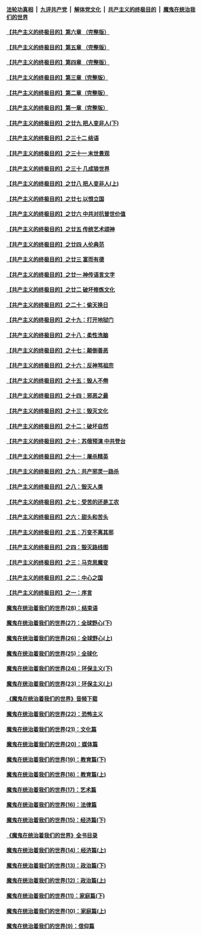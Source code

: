 ####  [法轮功真相](../../../../basic/blob/master/README.md?t=09030626) &nbsp;|&nbsp; [九评共产党](../../../../9ping.md/blob/master/README.md?t=09030626) &nbsp;|&nbsp; [解体党文化](../../../../jtdwh.md/blob/master/README.md?t=09030626)  &nbsp;|&nbsp; [共产主义的终极目的](../../../../gczydzjmd.md/blob/master/README.md?t=09030626) &nbsp;|&nbsp; [魔鬼在统治我们的世界](../../../../mgztzwmdsj.md/blob/master/README.md?t=09030626) 

#### [【共产主义的终极目的】第六章 （完整版）](../pages/nsc422/n11428913.md?t=09030626) 

#### [【共产主义的终极目的】第五章 （完整版）](../pages/nsc422/n11428912.md?t=09030626) 

#### [【共产主义的终极目的】第四章 （完整版）](../pages/nsc422/n11428907.md?t=09030626) 

#### [【共产主义的终极目的】第三章（完整版）](../pages/nsc422/n11428848.md?t=09030626) 

#### [【共产主义的终极目的】第二章（完整版）](../pages/nsc422/n11428831.md?t=09030626) 

#### [【共产主义的终极目的】第一章（完整版）](../pages/nsc422/n11417651.md?t=09030626) 

#### [【共产主义的终极目的】之廿九 把人变非人(下)](../pages/nsc422/n11344140.md?t=09030626) 

#### [【共产主义的终极目的】之三十二 结语](../pages/nsc422/n11360535.md?t=09030626) 

#### [【共产主义的终极目的】之三十一 末世景观](../pages/nsc422/n11351129.md?t=09030626) 

#### [【共产主义的终极目的】之三十 几成狼世界](../pages/nsc422/n11348280.md?t=09030626) 

#### [【共产主义的终极目的】之廿八 把人变非人(上)](../pages/nsc422/n11340492.md?t=09030626) 

#### [【共产主义的终极目的】之廿七 以恨立国](../pages/nsc422/n11336944.md?t=09030626) 

#### [【共产主义的终极目的】之廿六 中共对抗普世价值](../pages/nsc422/n11324785.md?t=09030626) 

#### [【共产主义的终极目的】之廿五 传统艺术颂神](../pages/nsc422/n11296396.md?t=09030626) 

#### [【共产主义的终极目的】之廿四 人伦典范](../pages/nsc422/n11296397.md?t=09030626) 

#### [【共产主义的终极目的】之廿三 富而有德](../pages/nsc422/n11283598.md?t=09030626) 

#### [【共产主义的终极目的】之廿一 神传语言文字](../pages/nsc422/n11263265.md?t=09030626) 

#### [【共产主义的终极目的】之廿二 破坏修炼文化](../pages/nsc422/n11245728.md?t=09030626) 

#### [【共产主义的终极目的】之二十：偷天换日](../pages/nsc422/n11238846.md?t=09030626) 

#### [【共产主义的终极目的】之十九：打开地狱门](../pages/nsc422/n11206376.md?t=09030626) 

#### [【共产主义的终极目的】之十八：柔性洗脑](../pages/nsc422/n11199994.md?t=09030626) 

#### [【共产主义的终极目的】之十七：颠倒善恶](../pages/nsc422/n11179782.md?t=09030626) 

#### [【共产主义的终极目的】之十六：反神骂祖宗](../pages/nsc422/n11166798.md?t=09030626) 

#### [【共产主义的终极目的】之十五：毁人不倦](../pages/nsc422/n11166792.md?t=09030626) 

#### [【共产主义的终极目的】之十四：邪恶之最](../pages/nsc422/n11150249.md?t=09030626) 

#### [【共产主义的终极目的】之十三：毁灭文化](../pages/nsc422/n11135227.md?t=09030626) 

#### [【共产主义的终极目的】之十二：破坏自然](../pages/nsc422/n11135214.md?t=09030626) 

#### [【共产主义的终极目的】之十：苏俄预演 中共登台](../pages/nsc422/n11118424.md?t=09030626) 

#### [【共产主义的终极目的】之十一：屠杀精英](../pages/nsc422/n11118442.md?t=09030626) 

#### [【共产主义的终极目的】之九：共产邪灵一路杀](../pages/nsc422/n11114139.md?t=09030626) 

#### [【共产主义的终极目的】之八：毁灭人类](../pages/nsc422/n11108503.md?t=09030626) 

#### [【共产主义的终极目的】之七：受苦的还是工农](../pages/nsc422/n11101809.md?t=09030626) 

#### [【共产主义的终极目的】之六：甜头和苦头](../pages/nsc422/n11096971.md?t=09030626) 

#### [【共产主义的终极目的】之五：万变不离其邪](../pages/nsc422/n11091285.md?t=09030626) 

#### [【共产主义的终极目的】之四：毁灭路线图](../pages/nsc422/n11086284.md?t=09030626) 

#### [【共产主义的终极目的】之三：马克思魔变](../pages/nsc422/n11061941.md?t=09030626) 

#### [【共产主义的终极目的】之二：中心之国](../pages/nsc422/n11047728.md?t=09030626) 

#### [【共产主义的终极目的】之一：序言](../pages/nsc422/n11086077.md?t=09030626) 

#### [魔鬼在统治着我们的世界(28)：结束语](../pages/nsc422/n10936246.md?t=09030626) 

#### [魔鬼在统治着我们的世界(27)：全球野心(下)](../pages/nsc422/n10928319.md?t=09030626) 

#### [魔鬼在统治着我们的世界(26)：全球野心(上)](../pages/nsc422/n10900318.md?t=09030626) 

#### [魔鬼在统治着我们的世界(25)：全球化](../pages/nsc422/n10788205.md?t=09030626) 

#### [魔鬼在统治着我们的世界(24)：环保主义(下)](../pages/nsc422/n10695307.md?t=09030626) 

#### [魔鬼在统治着我们的世界(23)：环保主义(上)](../pages/nsc422/n10688613.md?t=09030626) 

#### [《魔鬼在统治着我们的世界》音频下载](../pages/nsc422/n10635553.md?t=09030626) 

#### [魔鬼在统治着我们的世界(22)：恐怖主义](../pages/nsc422/n10614727.md?t=09030626) 

#### [魔鬼在统治着我们的世界(21)：文化篇](../pages/nsc422/n10597706.md?t=09030626) 

#### [魔鬼在统治着我们的世界(20)：媒体篇](../pages/nsc422/n10586579.md?t=09030626) 

#### [魔鬼在统治着我们的世界(19)：教育篇(下)](../pages/nsc422/n10564808.md?t=09030626) 

#### [魔鬼在统治着我们的世界(18)：教育篇(上)](../pages/nsc422/n10526970.md?t=09030626) 

#### [魔鬼在统治着我们的世界(17)：艺术篇](../pages/nsc422/n10499093.md?t=09030626) 

#### [魔鬼在统治着我们的世界(16)：法律篇](../pages/nsc422/n10485969.md?t=09030626) 

#### [魔鬼在统治着我们的世界(15)：经济篇(下)](../pages/nsc422/n10469975.md?t=09030626) 

#### [《魔鬼在统治着我们的世界》全书目录](../pages/nsc422/n10464261.md?t=09030626) 

#### [魔鬼在统治着我们的世界(14)：经济篇(上)](../pages/nsc422/n10457370.md?t=09030626) 

#### [魔鬼在统治着我们的世界(13)：政治篇(下)](../pages/nsc422/n10448270.md?t=09030626) 

#### [魔鬼在统治着我们的世界(12)：政治篇(上)](../pages/nsc422/n10444576.md?t=09030626) 

#### [魔鬼在统治着我们的世界(11)：家庭篇(下)](../pages/nsc422/n10440961.md?t=09030626) 

#### [魔鬼在统治着我们的世界(10)：家庭篇(上)](../pages/nsc422/n10435448.md?t=09030626) 

#### [魔鬼在统治着我们的世界(9)：信仰篇](../pages/nsc422/n10432159.md?t=09030626) 


